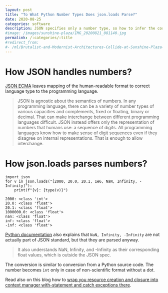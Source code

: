 ```yaml
---
layout: post
title: "To What Python Number Types Does json.loads Parse?"
date: 2020-08-25
categories: software
description: JSON specifies only a number type, so how to infer the correct between int and float?
#image: /images/sunshine-plaza/IMG_20200821_081140.jpg 
permalink: /:categories/:title
#redirect_from:
#- /ml/Brutalist-and-Modernist-Architectures-Collide-at-Sunshine-Plaza-in-Prague 
---
```


# How JSON handles numbers?
[JSON ECMA](https://www.ecma-international.org/publications/files/ECMA-ST/ECMA-404.pdf) leaves mapping of the human-readable format to correct language type to the programming language.
> JSON is agnostic about the semantics of numbers. In any programming language, there can be a variety of number types of various capacities and complements, fixed or floating, binary or decimal. That can make interchange between different programming languages difficult. JSON instead offers only the representation of numbers that humans use: a sequence of digits. All programming languages know how to make sense of digit sequences even if they disagree on internal representations. That is enough to allow interchange.


# How json.loads parses numbers?
```
import json
for v in json.loads("[2000, 20.0, 20.1, 1e6, NaN, Infinity, -Infinity]"):
    print(f"{v}: {type(v)}")
 
2000: <class 'int'>
20.0: <class 'float'>
20.1: <class 'float'>
1000000.0: <class 'float'>
nan: <class 'float'>
inf: <class 'float'>
-inf: <class 'float'>
```

[Python documentation](https://docs.python.org/3.4/library/json.html#encoders-and-decoders) also explains that `NaN, Infinity, -Infinity` are not actually part of JSON standard, but that they are parsed anyway.
> It also understands NaN, Infinity, and -Infinity as their corresponding float values, which is outside the JSON spec.

The conversion is similar to conversion from a Python source code. The number becomes `int` only in case of non-scientific format without a dot.

Read also on this blog how to [wrap you resource creation and closure into context manager with-statement and catch exceptions there](https://vaclavkosar.com/software/Python-Context-Manager-With-Statement-Exception-Handling).